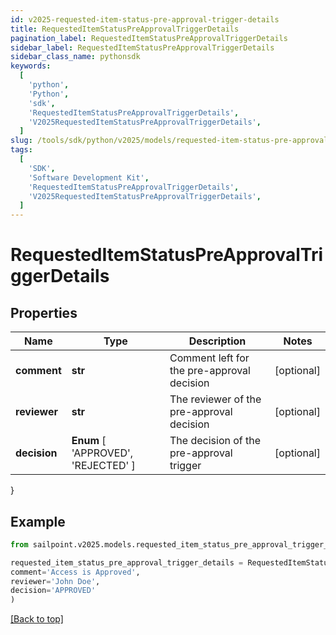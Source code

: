 ```yaml
---
id: v2025-requested-item-status-pre-approval-trigger-details
title: RequestedItemStatusPreApprovalTriggerDetails
pagination_label: RequestedItemStatusPreApprovalTriggerDetails
sidebar_label: RequestedItemStatusPreApprovalTriggerDetails
sidebar_class_name: pythonsdk
keywords:
  [
    'python',
    'Python',
    'sdk',
    'RequestedItemStatusPreApprovalTriggerDetails',
    'V2025RequestedItemStatusPreApprovalTriggerDetails',
  ]
slug: /tools/sdk/python/v2025/models/requested-item-status-pre-approval-trigger-details
tags:
  [
    'SDK',
    'Software Development Kit',
    'RequestedItemStatusPreApprovalTriggerDetails',
    'V2025RequestedItemStatusPreApprovalTriggerDetails',
  ]
---
```


# RequestedItemStatusPreApprovalTriggerDetails

## Properties

| Name | Type | Description | Notes |
| --- | --- | --- | --- |
| **comment** | **str** | Comment left for the pre-approval decision | [optional] |
| **reviewer** | **str** | The reviewer of the pre-approval decision | [optional] |
| **decision** | **Enum** [ 'APPROVED', 'REJECTED' ] | The decision of the pre-approval trigger | [optional] |

}

## Example

```python
from sailpoint.v2025.models.requested_item_status_pre_approval_trigger_details import RequestedItemStatusPreApprovalTriggerDetails

requested_item_status_pre_approval_trigger_details = RequestedItemStatusPreApprovalTriggerDetails(
comment='Access is Approved',
reviewer='John Doe',
decision='APPROVED'
)

```

[[Back to top]](#)
